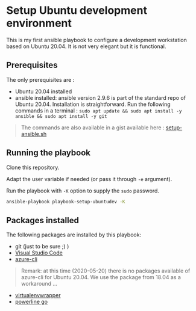 # Setup Ubuntu development environment

This is my first ansible playbook to configure a development workstation based on Ubuntu 20.04. It is not very elegant but it is functional.

## Prerequisites

The only prerequisites are : 

* Ubuntu 20.04 installed
* ansible installed: ansible version 2.9.6 is part of the standard repo of Ubuntu 20.04. Installation is straightforward. Run the following commands in a terminal : `sudo apt update && sudo apt install -y ansible && sudo apt install -y git`

> The commands are also available in a gist available here : [setup-ansible.sh](https://gist.github.com/pondichys/b4b7c1e17d22ae2d6f2d1c91611707f8)

## Running the playbook

Clone this repository.

Adapt the user variable if needed (or pass it through `-e` argument).

Run the playbook with `-K` option to supply the `sudo` password.

```bash
ansible-playbook playbook-setup-ubuntudev -K
```

## Packages installed

The following packages are installed by this playbook:

* git (just to be sure ;) )
* [Visual Studio Code](https://code.visualstudio.com/)
* [azure-cli](https://docs.microsoft.com/en-us/cli/azure/?view=azure-cli-latest)
> Remark: at this time (2020-05-20) there is no packages available of azure-cli for Ubuntu 20.04. We use the package from 18.04 as a workaround ...
* [virtualenvwrapper](https://virtualenvwrapper.readthedocs.io/en/latest/)
* [powerline go](https://github.com/justjanne/powerline-go)
